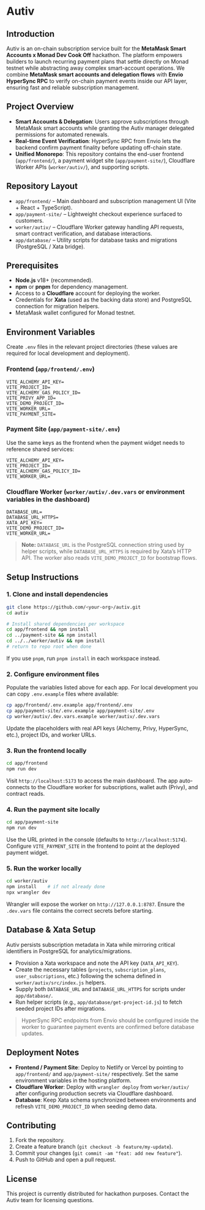 # Autiv

## Introduction

Autiv is an on-chain subscription service built for the **MetaMask Smart Accounts x Monad Dev Cook Off** hackathon. The platform empowers builders to launch recurring payment plans that settle directly on Monad testnet while abstracting away complex smart-account operations. We combine **MetaMask smart accounts and delegation flows** with **Envio HyperSync RPC** to verify on-chain payment events inside our API layer, ensuring fast and reliable subscription management.

## Project Overview

- **Smart Accounts & Delegation**: Users approve subscriptions through MetaMask smart accounts while granting the Autiv manager delegated permissions for automated renewals.
- **Real-time Event Verification**: HyperSync RPC from Envio lets the backend confirm payment finality before updating off-chain state.
- **Unified Monorepo**: This repository contains the end-user frontend (`app/frontend/`), a payment widget site (`app/payment-site/`), Cloudflare Worker APIs (`worker/autiv/`), and supporting scripts.

## Repository Layout

- `app/frontend/` – Main dashboard and subscription management UI (Vite + React + TypeScript).
- `app/payment-site/` – Lightweight checkout experience surfaced to customers.
- `worker/autiv/` – Cloudflare Worker gateway handling API requests, smart contract verification, and database interactions.
- `app/database/` – Utility scripts for database tasks and migrations (PostgreSQL / Xata bridge).

## Prerequisites

- **Node.js** v18+ (recommended).
- **npm** or **pnpm** for dependency management.
- Access to a **Cloudflare** account for deploying the worker.
- Credentials for **Xata** (used as the backing data store) and PostgreSQL connection for migration helpers.
- MetaMask wallet configured for Monad testnet.

## Environment Variables

Create `.env` files in the relevant project directories (these values are required for local development and deployment).

### Frontend (`app/frontend/.env`)

```
VITE_ALCHEMY_API_KEY=
VITE_PROJECT_ID=
VITE_ALCHEMY_GAS_POLICY_ID=
VITE_PRIVY_APP_ID=
VITE_DEMO_PROJECT_ID=
VITE_WORKER_URL=
VITE_PAYMENT_SITE=
```

### Payment Site (`app/payment-site/.env`)

Use the same keys as the frontend when the payment widget needs to reference shared services:

```
VITE_ALCHEMY_API_KEY=
VITE_PROJECT_ID=
VITE_ALCHEMY_GAS_POLICY_ID=
VITE_WORKER_URL=
```

### Cloudflare Worker (`worker/autiv/.dev.vars` or environment variables in the dashboard)

```
DATABASE_URL=
DATABASE_URL_HTTPS=
XATA_API_KEY=
VITE_DEMO_PROJECT_ID=
VITE_WORKER_URL=
```

> **Note:** `DATABASE_URL` is the PostgreSQL connection string used by helper scripts, while `DATABASE_URL_HTTPS` is required by Xata’s HTTP API. The worker also reads `VITE_DEMO_PROJECT_ID` for bootstrap flows.

## Setup Instructions

### 1. Clone and install dependencies

```bash
git clone https://github.com/<your-org>/autiv.git
cd autiv

# Install shared dependencies per workspace
cd app/frontend && npm install
cd ../payment-site && npm install
cd ../../worker/autiv && npm install
# return to repo root when done
```

If you use `pnpm`, run `pnpm install` in each workspace instead.

### 2. Configure environment files

Populate the variables listed above for each app. For local development you can copy `.env.example` files where available:

```bash
cp app/frontend/.env.example app/frontend/.env
cp app/payment-site/.env.example app/payment-site/.env
cp worker/autiv/.dev.vars.example worker/autiv/.dev.vars
```

Update the placeholders with real API keys (Alchemy, Privy, HyperSync, etc.), project IDs, and worker URLs.

### 3. Run the frontend locally

```bash
cd app/frontend
npm run dev
```

Visit `http://localhost:5173` to access the main dashboard. The app auto-connects to the Cloudflare worker for subscriptions, wallet auth (Privy), and contract reads.

### 4. Run the payment site locally

```bash
cd app/payment-site
npm run dev
```

Use the URL printed in the console (defaults to `http://localhost:5174`). Configure `VITE_PAYMENT_SITE` in the frontend to point at the deployed payment widget.

### 5. Run the worker locally

```bash
cd worker/autiv
npm install    # if not already done
npx wrangler dev
```

Wrangler will expose the worker on `http://127.0.0.1:8787`. Ensure the `.dev.vars` file contains the correct secrets before starting.

## Database & Xata Setup

Autiv persists subscription metadata in Xata while mirroring critical identifiers in PostgreSQL for analytics/migrations.

- Provision a Xata workspace and note the API key (`XATA_API_KEY`).
- Create the necessary tables (`projects`, `subscription_plans`, `user_subscriptions`, etc.) following the schema defined in `worker/autiv/src/index.js` helpers.
- Supply both `DATABASE_URL` and `DATABASE_URL_HTTPS` for scripts under `app/database/`.
- Run helper scripts (e.g., `app/database/get-project-id.js`) to fetch seeded project IDs after migrations.

> HyperSync RPC endpoints from Envio should be configured inside the worker to guarantee payment events are confirmed before database updates.

## Deployment Notes

- **Frontend / Payment Site**: Deploy to Netlify or Vercel by pointing to `app/frontend/` and `app/payment-site/` respectively. Set the same environment variables in the hosting platform.
- **Cloudflare Worker**: Deploy with `wrangler deploy` from `worker/autiv/` after configuring production secrets via Cloudflare dashboard.
- **Database**: Keep Xata schema synchronized between environments and refresh `VITE_DEMO_PROJECT_ID` when seeding demo data.

## Contributing

1. Fork the repository.
2. Create a feature branch (`git checkout -b feature/my-update`).
3. Commit your changes (`git commit -am "feat: add new feature"`).
4. Push to GitHub and open a pull request.

## License

This project is currently distributed for hackathon purposes. Contact the Autiv team for licensing questions.
